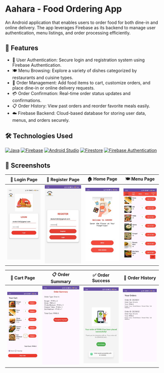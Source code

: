 # Aahara - Food Ordering App

An Android application that enables users to order food for both dine-in and online delivery. The app leverages Firebase as its backend to manage user authentication, menu listings, and order processing efficiently.

## 📌 Features

- 🔐 User Authentication: Secure login and registration system using Firebase Authentication.  
- 🍽️ Menu Browsing: Explore a variety of dishes categorized by restaurants and cuisine types.  
- 🛒 Order Management: Add food items to cart, customize orders, and place dine-in or online delivery requests.  
- 💳 Order Confirmation: Real-time order status updates and confirmations.  
- 📋 Order History: View past orders and reorder favorite meals easily.  
- ☁️ Firebase Backend: Cloud-based database for storing user data, menus, and orders securely.  

## 🛠️ Technologies Used

[![Java](https://img.shields.io/badge/Java-ED8B00?style=for-the-badge&logo=java&logoColor=white)](https://www.java.com)
[![Firebase](https://img.shields.io/badge/Firebase-FFCA28?style=for-the-badge&logo=firebase&logoColor=black)](https://firebase.google.com/)
[![Android Studio](https://img.shields.io/badge/Android%20Studio-3DDC84?style=for-the-badge&logo=android-studio&logoColor=white)](https://developer.android.com/studio)
[![Firestore](https://img.shields.io/badge/Firestore-FFA000?style=for-the-badge&logo=firebase&logoColor=white)](https://firebase.google.com/products/firestore)
[![Firebase Authentication](https://img.shields.io/badge/Firebase%20Auth-FFB300?style=for-the-badge&logo=firebase&logoColor=black)](https://firebase.google.com/products/auth)


## 📸 Screenshots


| 🔐 Login Page | 📝 Register Page | 🏠 Home Page | 🍽️ Menu Page |
|--------------|------------------|--------------|--------------|
| <img src="screenshots/login.jpg" width="200"/> | <img src="screenshots/register.jpg" width="200"/> | <img src="screenshots/home.jpg" width="200"/> | <img src="screenshots/menu.jpg" width="200"/> |

| 🛒 Cart Page | 📋 Order Summary | ✅ Order Success | 📜 Order History |
|--------------|------------------|------------------|------------------|
| <img src="screenshots/cart.jpg" width="200"/> | <img src="screenshots/ordersummary.jpg" width="200"/> | <img src="screenshots/success.jpg" width="200"/> | <img src="screenshots/orderhistory.jpg" width="200"/> |

